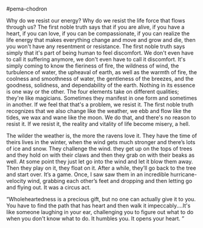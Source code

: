 #pema-chodron

Why do we resist our energy? Why do we resist the life force that flows through us? The first noble truth says that if you are alive, if you have a heart, if you can love, if you can be compassionate, if you can realize the life energy that makes everything change and move and grow and die, then you won't have any resentment or resistance. The first noble truth says simply that it's part of being human to feel discomfort. We don't even have to call it suffering anymore, we don't even have to call it discomfort. It's simply coming to know the fieriness of fire, the wildness of wind, the turbulence of water, the upheaval of earth, as well as the warmth of fire, the coolness and smoothness of water, the gentleness of the breezes, and the goodness, solidness, and dependability of the earth. Nothing in its essence is one way or the other. The four elements take on different qualities; they're like magicians. Sometimes they manifest in one form and sometimes in another. If we feel that that's a problem, we resist it. The first noble truth recognizes that we also change like the weather, we ebb and flow like the tides, we wax and wane like the moon. We do that, and there's no reason to resist it. If we resist it, the reality and vitality of life become misery, a hell.

  

The wilder the weather is, the more the ravens love it. They have the time of theirs lives in the winter, when the wind gets much stronger and there’s lots of ice and snow. They challenge the wind. they get up on the tops of trees and they hold on with their claws and then they grab on with their beaks as well. At some point they just let go into the wind and let it blow them away. Then they play on it, they float on it. After a while, they’ll go back to the tree and start over. It’s a game. Once, I saw saw them in an incredible hurricane-velocity wind, grabbing each other’s feet and dropping and then letting go and flying out. It was a circus act.

  

“Wholeheartedness is a precious gift, but no one can actually give it to you. You have to find the path that has heart and then walk it impeccably....It's like someone laughing in your ear, challenging you to figure out what to do when you don't know what to do. It humbles you. It opens your heart. ”
